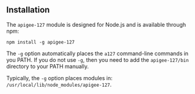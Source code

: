 ## Installation

The `apigee-127` module is designed for Node.js and is available through npm:

`npm install -g apigee-127`

The `-g` option automatically places the `a127` command-line commands in you PATH. If you do not use `-g`, then you need to add the `apigee-127/bin `directory to your PATH manually. 

Typically, the `-g` option places modules in: `/usr/local/lib/node_modules/apigee-127`. 
